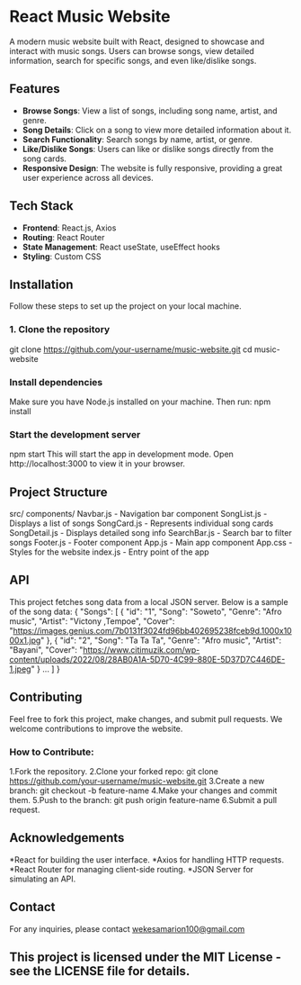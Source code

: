 # React Music Website
A modern music website built with React, designed to showcase and interact with music songs. Users can browse songs, view detailed information, search for specific songs, and even like/dislike songs.

## Features

- **Browse Songs**: View a list of songs, including song name, artist, and genre.
- **Song Details**: Click on a song to view more detailed information about it.
- **Search Functionality**: Search songs by name, artist, or genre.
- **Like/Dislike Songs**: Users can like or dislike songs directly from the song cards.
- **Responsive Design**: The website is fully responsive, providing a great user experience across all devices.

## Tech Stack
- **Frontend**: React.js, Axios
- **Routing**: React Router
- **State Management**: React useState, useEffect hooks
- **Styling**: Custom CSS

## Installation
Follow these steps to set up the project on your local machine.

### 1. Clone the repository
git clone https://github.com/your-username/music-website.git
cd music-website

### Install dependencies
Make sure you have Node.js installed on your machine. Then run:
npm install

### Start the development server
npm start
This will start the app in development mode. Open http://localhost:3000 to view it in your browser.

## Project Structure
src/
  components/
    Navbar.js        - Navigation bar component
    SongList.js      - Displays a list of songs
    SongCard.js      - Represents individual song cards
    SongDetail.js    - Displays detailed song info
    SearchBar.js     - Search bar to filter songs
    Footer.js        - Footer component
  App.js             - Main app component
  App.css            - Styles for the website
  index.js           - Entry point of the app

## API
This project fetches song data from a local JSON server. Below is a sample of the song data:
{
  "Songs": [
    {
      "id": "1",
      "Song": "Soweto",
      "Genre": "Afro music",
      "Artist": "Victony ,Tempoe",
      "Cover": "https://images.genius.com/7b0131f3024fd96bb402695238fceb9d.1000x1000x1.jpg"
    },
    {
      "id": "2",
      "Song": "Ta Ta Ta",
      "Genre": "Afro music",
      "Artist": "Bayani",
      "Cover": "https://www.citimuzik.com/wp-content/uploads/2022/08/28AB0A1A-5D70-4C99-880E-5D37D7C446DE-1.jpeg"
    }
    ...
  ]
}

## Contributing
Feel free to fork this project, make changes, and submit pull requests. We welcome contributions to improve the website.

### How to Contribute:
1.Fork the repository.
2.Clone your forked repo: git clone https://github.com/your-username/music-website.git
3.Create a new branch: git checkout -b feature-name
4.Make your changes and commit them.
5.Push to the branch: git push origin feature-name
6.Submit a pull request. 

## Acknowledgements
*React for building the user interface.
*Axios for handling HTTP requests.
*React Router for managing client-side routing.
*JSON Server for simulating an API.

## Contact
For any inquiries, please contact wekesamarion100@gmail.com

## This project is licensed under the MIT License - see the LICENSE file for details.



